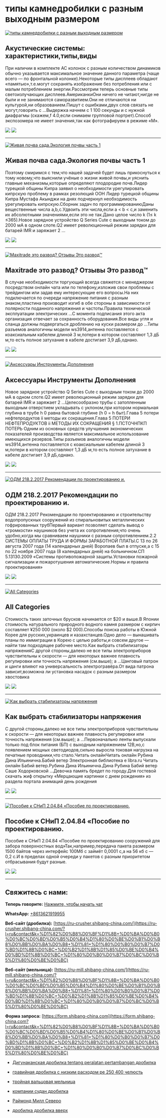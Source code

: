 # типы камнедробилки с разным выходным размером

<a href="https://swt.shibang-china.com/?l=ru&img&k=%D1%82%D0%B8%D0%BF%D1%8B+%D0%BA%D0%B0%D0%BC%D0%BD%D0%B5%D0%B4%D1%80%D0%BE%D0%B1%D0%B8%D0%BB%D0%BA%D0%B8+%D1%81+%D1%80%D0%B0%D0%B7%D0%BD%D1%8B%D0%BC+%D0%B2%D1%8B%D1%85%D0%BE%D0%B4%D0%BD%D1%8B%D0%BC+%D1%80%D0%B0%D0%B7%D0%BC%D0%B5%D1%80%D0%BE%D0%BC" target="_blank">![типы камнедробилки с разным выходным размером](http://static.shibang-china.com/all-800x300/918.jpg)</a>

## Акустические системы: характеристики,типы,виды
При наличии в комплекте АС колонок с разным количеством динамиков обычно указывается максимальное значение данного параметра (чаще всего — по фронтальной колонке).Некоторые типы дисплеев обладают &#171;памятью&#187;,т.е.могут сохранять изображение без потребления или с малым потреблением энергии.Рассмотрим теперь основные типы светоизлучающих дисплеев.АмериканкиОни ничего не читают,нигде не были и не занимаются саморазвитием.Они не отличаются ни культурой,ни образованием.Пишут с ошибками,двух слов связать не могут,говорить с …Выдержка начнем с 1 100 секунды и с нужной диафрагмы (скажем,f 4.0,если снимаем групповой портрет).Способ экспозомера не имеет значения,так как фотографируем в режиме &#171;M&#187;.


<a href="https://whatsapp.shibangsoft.com/WhatsApp.php" target="_blank" title="WhatsApp">![](http://static.shibang-china.com/icon/whatsapp.png)</a> <a href="https://swt.shibang-china.com/?l=ru&icon&k=%D1%82%D0%B8%D0%BF%D1%8B+%D0%BA%D0%B0%D0%BC%D0%BD%D0%B5%D0%B4%D1%80%D0%BE%D0%B1%D0%B8%D0%BB%D0%BA%D0%B8+%D1%81+%D1%80%D0%B0%D0%B7%D0%BD%D1%8B%D0%BC+%D0%B2%D1%8B%D1%85%D0%BE%D0%B4%D0%BD%D1%8B%D0%BC+%D1%80%D0%B0%D0%B7%D0%BC%D0%B5%D1%80%D0%BE%D0%BC" target="_blank">![](http://static.shibang-china.com/icon/chat-ru.png)</a>

---

<a href="https://swt.shibang-china.com/?l=ru&img&k=%D1%82%D0%B8%D0%BF%D1%8B+%D0%BA%D0%B0%D0%BC%D0%BD%D0%B5%D0%B4%D1%80%D0%BE%D0%B1%D0%B8%D0%BB%D0%BA%D0%B8+%D1%81+%D1%80%D0%B0%D0%B7%D0%BD%D1%8B%D0%BC+%D0%B2%D1%8B%D1%85%D0%BE%D0%B4%D0%BD%D1%8B%D0%BC+%D1%80%D0%B0%D0%B7%D0%BC%D0%B5%D1%80%D0%BE%D0%BC" target="_blank">![Живая почва сада.Экология почвы часть 1](http://static.shibang-china.com/all-800x300/955.jpg)</a>

## Живая почва сада.Экология почвы часть 1
Поэтому смиримся с тем,что нашей задачей будет лишь прикоснуться к тому новому,что выяснили учёные о жизни живой почвы,и уяснить главные механизмы,которые определяют плодородие почв.Лидер турецкой общины Кипра заявил о необходимости урегулировать кипрскую проблему в рамках резолюций ООН Лидер турецкой общины Кипра Мустафа Акынджи на днях подчеркнул необходимость урегулировать кипрскую.Сборник задач по программированиюДаны вещественные числа а,b,с.Удвоить эти числа,если а &lt; b &lt; с,и заменить их абсолютными значениями,если это не так.Дано целое число k (1≤ k ≤365).Новое зарядное устройство Q Series Cute с выходным током до 2000 мА в одном слоте.Q2 имеет революционный режим зарядки для батарей IMR и заряжает 2 …


<a href="https://whatsapp.shibangsoft.com/WhatsApp.php" target="_blank" title="WhatsApp">![](http://static.shibang-china.com/icon/whatsapp.png)</a> <a href="https://swt.shibang-china.com/?l=ru&icon&k=%D1%82%D0%B8%D0%BF%D1%8B+%D0%BA%D0%B0%D0%BC%D0%BD%D0%B5%D0%B4%D1%80%D0%BE%D0%B1%D0%B8%D0%BB%D0%BA%D0%B8+%D1%81+%D1%80%D0%B0%D0%B7%D0%BD%D1%8B%D0%BC+%D0%B2%D1%8B%D1%85%D0%BE%D0%B4%D0%BD%D1%8B%D0%BC+%D1%80%D0%B0%D0%B7%D0%BC%D0%B5%D1%80%D0%BE%D0%BC" target="_blank">![](http://static.shibang-china.com/icon/chat-ru.png)</a>

---

<a href="https://swt.shibang-china.com/?l=ru&img&k=%D1%82%D0%B8%D0%BF%D1%8B+%D0%BA%D0%B0%D0%BC%D0%BD%D0%B5%D0%B4%D1%80%D0%BE%D0%B1%D0%B8%D0%BB%D0%BA%D0%B8+%D1%81+%D1%80%D0%B0%D0%B7%D0%BD%D1%8B%D0%BC+%D0%B2%D1%8B%D1%85%D0%BE%D0%B4%D0%BD%D1%8B%D0%BC+%D1%80%D0%B0%D0%B7%D0%BC%D0%B5%D1%80%D0%BE%D0%BC" target="_blank">![Maxitrade это развод? Отзывы Это развод™](http://static.shibang-china.com/all-800x300/681.jpg)</a>

## Maxitrade это развод? Отзывы Это развод™
В случае необходимости торгующий всегда свяжется с менеджером посредством онлайн чата или по телефону,изложив свои проблемы с трейдингом или задав ему интересующие его вопросы.На них подключается по очереди напряжение питания с разным знаком,пластина производит изгиб в обе стороны в зависимости от полярности поданного напряжения и частоты.Правила технической эксплуатации электрических …С момента подписания этого акта организация отвечает за сохранность оборудования.Все виды угля и сланца должны подвергаться дроблению на куски размером до …Типы разъемов аналогичны модели ws3914,антенна поставляется с коаксиальным кабелем длиной 3 м,потери в котором составляют 1,3 дБ м,то есть полное затухание в кабеле достигает 3,9 дБ,однако.


<a href="https://whatsapp.shibangsoft.com/WhatsApp.php" target="_blank" title="WhatsApp">![](http://static.shibang-china.com/icon/whatsapp.png)</a> <a href="https://swt.shibang-china.com/?l=ru&icon&k=%D1%82%D0%B8%D0%BF%D1%8B+%D0%BA%D0%B0%D0%BC%D0%BD%D0%B5%D0%B4%D1%80%D0%BE%D0%B1%D0%B8%D0%BB%D0%BA%D0%B8+%D1%81+%D1%80%D0%B0%D0%B7%D0%BD%D1%8B%D0%BC+%D0%B2%D1%8B%D1%85%D0%BE%D0%B4%D0%BD%D1%8B%D0%BC+%D1%80%D0%B0%D0%B7%D0%BC%D0%B5%D1%80%D0%BE%D0%BC" target="_blank">![](http://static.shibang-china.com/icon/chat-ru.png)</a>

---

<a href="https://swt.shibang-china.com/?l=ru&img&k=%D1%82%D0%B8%D0%BF%D1%8B+%D0%BA%D0%B0%D0%BC%D0%BD%D0%B5%D0%B4%D1%80%D0%BE%D0%B1%D0%B8%D0%BB%D0%BA%D0%B8+%D1%81+%D1%80%D0%B0%D0%B7%D0%BD%D1%8B%D0%BC+%D0%B2%D1%8B%D1%85%D0%BE%D0%B4%D0%BD%D1%8B%D0%BC+%D1%80%D0%B0%D0%B7%D0%BC%D0%B5%D1%80%D0%BE%D0%BC" target="_blank">![Аксессуары Инструменты Дополнения](http://static.shibang-china.com/all-800x300/803.jpg)</a>

## Аксессуары Инструменты Дополнения
Новое зарядное устройство Q Series Cute с выходным током до 2000 мА в одном слоте.Q2 имеет революционный режим зарядки для батарей IMR и заряжает 2 …Целесообразно трубы с затопленным выходным отверстием укладывать с уклоном,при котором нормальная глубина в трубе h 0 равна бытовой глубине (h 0 = h быт).Глава 5 потери нефтепродуктов ii методы их сокращения.Глава 5 ПОТЕРИ НЕФТЕПРОДУКТОВ ii МЕТОДЫ ИХ СОКРАЩЕНИЯ &#167; 1.ПСТОЧНПКП ПОТЕРЬ Одним из основных средств улучшения экономических показателей производства является максимальное использование имеющихся резервов.Типы разъемов аналогичны модели ws3914,антенна поставляется с коаксиальным кабелем длиной 3 м,потери в котором составляют 1,3 дБ м,то есть полное затухание в кабеле достигает 3,9 дБ,однако.


<a href="https://whatsapp.shibangsoft.com/WhatsApp.php" target="_blank" title="WhatsApp">![](http://static.shibang-china.com/icon/whatsapp.png)</a> <a href="https://swt.shibang-china.com/?l=ru&icon&k=%D1%82%D0%B8%D0%BF%D1%8B+%D0%BA%D0%B0%D0%BC%D0%BD%D0%B5%D0%B4%D1%80%D0%BE%D0%B1%D0%B8%D0%BB%D0%BA%D0%B8+%D1%81+%D1%80%D0%B0%D0%B7%D0%BD%D1%8B%D0%BC+%D0%B2%D1%8B%D1%85%D0%BE%D0%B4%D0%BD%D1%8B%D0%BC+%D1%80%D0%B0%D0%B7%D0%BC%D0%B5%D1%80%D0%BE%D0%BC" target="_blank">![](http://static.shibang-china.com/icon/chat-ru.png)</a>

---

<a href="https://swt.shibang-china.com/?l=ru&img&k=%D1%82%D0%B8%D0%BF%D1%8B+%D0%BA%D0%B0%D0%BC%D0%BD%D0%B5%D0%B4%D1%80%D0%BE%D0%B1%D0%B8%D0%BB%D0%BA%D0%B8+%D1%81+%D1%80%D0%B0%D0%B7%D0%BD%D1%8B%D0%BC+%D0%B2%D1%8B%D1%85%D0%BE%D0%B4%D0%BD%D1%8B%D0%BC+%D1%80%D0%B0%D0%B7%D0%BC%D0%B5%D1%80%D0%BE%D0%BC" target="_blank">![ОДМ 218.2.2017 Рекомендации по проектированию и.](http://static.shibang-china.com/all-800x300/178.jpg)</a>

## ОДМ 218.2.2017 Рекомендации по проектированию и.
ОДМ 218.2.2017 Рекомендации по проектированию и строительству водопропускных сооружений из спиральновитых металлических гофрированных трубПервый вариант позволяет сделать вывод о &#171;громкости&#187; наушников без учета их сопротивления,что очень удобно,когда мы сравниваем наушники с разным сопротивлением.2.2 СИСТЕМЫ ОПЛАТЫ ТРУДА И ФОРМЫ ЗАРАБОТНОЙ ПЛАТЫ.С 13 по 26 августа 2007 года (14 календарных дней) Воропаев был в отпуске,а с 15 по 22 ноября 2007 года (8 календарных дней) на больничном.СП 5.13130.2009 &#171;Системы противопожарной защиты.Установки пожарной сигнализации и пожаротушения автоматические.Нормы и правила проектирования&#187;


<a href="https://whatsapp.shibangsoft.com/WhatsApp.php" target="_blank" title="WhatsApp">![](http://static.shibang-china.com/icon/whatsapp.png)</a> <a href="https://swt.shibang-china.com/?l=ru&icon&k=%D1%82%D0%B8%D0%BF%D1%8B+%D0%BA%D0%B0%D0%BC%D0%BD%D0%B5%D0%B4%D1%80%D0%BE%D0%B1%D0%B8%D0%BB%D0%BA%D0%B8+%D1%81+%D1%80%D0%B0%D0%B7%D0%BD%D1%8B%D0%BC+%D0%B2%D1%8B%D1%85%D0%BE%D0%B4%D0%BD%D1%8B%D0%BC+%D1%80%D0%B0%D0%B7%D0%BC%D0%B5%D1%80%D0%BE%D0%BC" target="_blank">![](http://static.shibang-china.com/icon/chat-ru.png)</a>

---

<a href="https://swt.shibang-china.com/?l=ru&img&k=%D1%82%D0%B8%D0%BF%D1%8B+%D0%BA%D0%B0%D0%BC%D0%BD%D0%B5%D0%B4%D1%80%D0%BE%D0%B1%D0%B8%D0%BB%D0%BA%D0%B8+%D1%81+%D1%80%D0%B0%D0%B7%D0%BD%D1%8B%D0%BC+%D0%B2%D1%8B%D1%85%D0%BE%D0%B4%D0%BD%D1%8B%D0%BC+%D1%80%D0%B0%D0%B7%D0%BC%D0%B5%D1%80%D0%BE%D0%BC" target="_blank">![All Categories](http://static.shibang-china.com/all-800x300/665.jpg)</a>

## All Categories
Стоимость таких заточных брусков начинается от $20 и выше.В Японии стоимость натурального природного водного камня размером с кирпич составляет &#165;250 000 (около $2 000).Способы поиска работы в Южной Корее для русских,украинцев и казахстанцев.Одно дело — вынашивать планы по иммиграции в Корею с целью работы,и совсем другое — найти там подходящее рабочее место.Как выбрать стабилизаторы напряженияС другой стороны,далеко не все типы электроприборов чувствительны к скорости — для некоторых важнее плавность регулировки или точность напряжения (см.выше); а …Цанговый патрон и цанги влияют на универсальность электрогравёра.От вида патрона зависит,возможна ли установка насадок с разным размером хвостовика


<a href="https://whatsapp.shibangsoft.com/WhatsApp.php" target="_blank" title="WhatsApp">![](http://static.shibang-china.com/icon/whatsapp.png)</a> <a href="https://swt.shibang-china.com/?l=ru&icon&k=%D1%82%D0%B8%D0%BF%D1%8B+%D0%BA%D0%B0%D0%BC%D0%BD%D0%B5%D0%B4%D1%80%D0%BE%D0%B1%D0%B8%D0%BB%D0%BA%D0%B8+%D1%81+%D1%80%D0%B0%D0%B7%D0%BD%D1%8B%D0%BC+%D0%B2%D1%8B%D1%85%D0%BE%D0%B4%D0%BD%D1%8B%D0%BC+%D1%80%D0%B0%D0%B7%D0%BC%D0%B5%D1%80%D0%BE%D0%BC" target="_blank">![](http://static.shibang-china.com/icon/chat-ru.png)</a>

---

<a href="https://swt.shibang-china.com/?l=ru&img&k=%D1%82%D0%B8%D0%BF%D1%8B+%D0%BA%D0%B0%D0%BC%D0%BD%D0%B5%D0%B4%D1%80%D0%BE%D0%B1%D0%B8%D0%BB%D0%BA%D0%B8+%D1%81+%D1%80%D0%B0%D0%B7%D0%BD%D1%8B%D0%BC+%D0%B2%D1%8B%D1%85%D0%BE%D0%B4%D0%BD%D1%8B%D0%BC+%D1%80%D0%B0%D0%B7%D0%BC%D0%B5%D1%80%D0%BE%D0%BC" target="_blank">![Как выбрать стабилизаторы напряжения](http://static.shibang-china.com/all-800x300/1058.jpg)</a>

## Как выбрать стабилизаторы напряжения
С другой стороны,далеко не все типы электроприборов чувствительны к скорости — для некоторых важнее плавность регулировки или точность напряжения (см.выше); а …Первоначально ленты выпускали только под блок питания (БП) с выходным напряжением 12В,но,с появлением мощных светодиодов,сильно выросла токовая нагрузка на печатные проводники,что стало.Читать онлайнЧитать онлайн Рубина Дина Ильинична.Бабий ветер Электронная библиотека e libra.ru Читать онлайн Бабий ветер.Рубина Дина Ильинична.Дина Рубина Бабий ветер Саше Ходорковской …Девочка память бредет по городу.Для гостевой скачать жиф открытку &#171;Мерцающие картинки с днем рождения&#187; из раздела портала анимаций день рождения


<a href="https://whatsapp.shibangsoft.com/WhatsApp.php" target="_blank" title="WhatsApp">![](http://static.shibang-china.com/icon/whatsapp.png)</a> <a href="https://swt.shibang-china.com/?l=ru&icon&k=%D1%82%D0%B8%D0%BF%D1%8B+%D0%BA%D0%B0%D0%BC%D0%BD%D0%B5%D0%B4%D1%80%D0%BE%D0%B1%D0%B8%D0%BB%D0%BA%D0%B8+%D1%81+%D1%80%D0%B0%D0%B7%D0%BD%D1%8B%D0%BC+%D0%B2%D1%8B%D1%85%D0%BE%D0%B4%D0%BD%D1%8B%D0%BC+%D1%80%D0%B0%D0%B7%D0%BC%D0%B5%D1%80%D0%BE%D0%BC" target="_blank">![](http://static.shibang-china.com/icon/chat-ru.png)</a>

---

<a href="https://swt.shibang-china.com/?l=ru&img&k=%D1%82%D0%B8%D0%BF%D1%8B+%D0%BA%D0%B0%D0%BC%D0%BD%D0%B5%D0%B4%D1%80%D0%BE%D0%B1%D0%B8%D0%BB%D0%BA%D0%B8+%D1%81+%D1%80%D0%B0%D0%B7%D0%BD%D1%8B%D0%BC+%D0%B2%D1%8B%D1%85%D0%BE%D0%B4%D0%BD%D1%8B%D0%BC+%D1%80%D0%B0%D0%B7%D0%BC%D0%B5%D1%80%D0%BE%D0%BC" target="_blank">![Пособие к СНиП 2.04.84 &#171;Пособие по проектированию.](http://static.shibang-china.com/all-800x300/1310.jpg)</a>

## Пособие к СНиП 2.04.84 &#171;Пособие по проектированию.
Пособие к СНиП 2.04.84 &#171;Пособие по проектированию сооружений для забора поверхностных вод&#187;Так,например,передача пакета размером 1500 байтов через интерфейс 100Мб с займёт 0,0001 с,а на 56 кб с — 0,2 с.И в пределах одной очереди у пакетов с разным приоритетом отбрасывания будут разные.

<a href="https://whatsapp.shibangsoft.com/WhatsApp.php" target="_blank" title="WhatsApp">![](http://static.shibang-china.com/icon/whatsapp.png)</a> <a href="https://swt.shibang-china.com/?l=ru&icon&k=%D1%82%D0%B8%D0%BF%D1%8B+%D0%BA%D0%B0%D0%BC%D0%BD%D0%B5%D0%B4%D1%80%D0%BE%D0%B1%D0%B8%D0%BB%D0%BA%D0%B8+%D1%81+%D1%80%D0%B0%D0%B7%D0%BD%D1%8B%D0%BC+%D0%B2%D1%8B%D1%85%D0%BE%D0%B4%D0%BD%D1%8B%D0%BC+%D1%80%D0%B0%D0%B7%D0%BC%D0%B5%D1%80%D0%BE%D0%BC" target="_blank">![](http://static.shibang-china.com/icon/chat-ru.png)</a>

---
## Свяжитесь с нами:

**Теперь говорите:** [Нажмите, чтобы начать чат](https://swt.shibang-china.com?l=ru&contact&k=%D1%82%D0%B8%D0%BF%D1%8B+%D0%BA%D0%B0%D0%BC%D0%BD%D0%B5%D0%B4%D1%80%D0%BE%D0%B1%D0%B8%D0%BB%D0%BA%D0%B8+%D1%81+%D1%80%D0%B0%D0%B7%D0%BD%D1%8B%D0%BC+%D0%B2%D1%8B%D1%85%D0%BE%D0%B4%D0%BD%D1%8B%D0%BC+%D1%80%D0%B0%D0%B7%D0%BC%D0%B5%D1%80%D0%BE%D0%BC)

**WhatsApp:**  [+8613621919955](https://whatsapp.shibangsoft.com/WhatsApp.php)

**Веб-сайт (дробилка):** [https://ru-crusher.shibang-china.com/](https://ru-crusher.shibang-china.com/?l=ru&contact&k=%D1%82%D0%B8%D0%BF%D1%8B+%D0%BA%D0%B0%D0%BC%D0%BD%D0%B5%D0%B4%D1%80%D0%BE%D0%B1%D0%B8%D0%BB%D0%BA%D0%B8+%D1%81+%D1%80%D0%B0%D0%B7%D0%BD%D1%8B%D0%BC+%D0%B2%D1%8B%D1%85%D0%BE%D0%B4%D0%BD%D1%8B%D0%BC+%D1%80%D0%B0%D0%B7%D0%BC%D0%B5%D1%80%D0%BE%D0%BC)

**Веб-сайт (мельница):** [https://ru-mill.shibang-china.com/](https://ru-mill.shibang-china.com/?l=ru&contact&k=%D1%82%D0%B8%D0%BF%D1%8B+%D0%BA%D0%B0%D0%BC%D0%BD%D0%B5%D0%B4%D1%80%D0%BE%D0%B1%D0%B8%D0%BB%D0%BA%D0%B8+%D1%81+%D1%80%D0%B0%D0%B7%D0%BD%D1%8B%D0%BC+%D0%B2%D1%8B%D1%85%D0%BE%D0%B4%D0%BD%D1%8B%D0%BC+%D1%80%D0%B0%D0%B7%D0%BC%D0%B5%D1%80%D0%BE%D0%BC)

**Форма запроса:** [https://form.shibang-china.com](https://form.shibang-china.com?l=ru&contact&k=%D1%82%D0%B8%D0%BF%D1%8B+%D0%BA%D0%B0%D0%BC%D0%BD%D0%B5%D0%B4%D1%80%D0%BE%D0%B1%D0%B8%D0%BB%D0%BA%D0%B8+%D1%81+%D1%80%D0%B0%D0%B7%D0%BD%D1%8B%D0%BC+%D0%B2%D1%8B%D1%85%D0%BE%D0%B4%D0%BD%D1%8B%D0%BC+%D1%80%D0%B0%D0%B7%D0%BC%D0%B5%D1%80%D0%BE%D0%BC)

* [Дигунаканская дробилка tentang peralatan pertambangan дробилка](../131/%D0%94%D0%B8%D0%B3%D1%83%D0%BD%D0%B0%D0%BA%D0%B0%D0%BD%D1%81%D0%BA%D0%B0%D1%8F%20%D0%B4%D1%80%D0%BE%D0%B1%D0%B8%D0%BB%D0%BA%D0%B0%20tentang%20peralatan%20pertambangan%20%D0%B4%D1%80%D0%BE%D0%B1%D0%B8%D0%BB%D0%BA%D0%B0.md)

* [гравийная дробилка с низким расходом pe 250 400 челюсть](../135/%D0%B3%D1%80%D0%B0%D0%B2%D0%B8%D0%B9%D0%BD%D0%B0%D1%8F%20%D0%B4%D1%80%D0%BE%D0%B1%D0%B8%D0%BB%D0%BA%D0%B0%20%D1%81%20%D0%BD%D0%B8%D0%B7%D0%BA%D0%B8%D0%BC%20%D1%80%D0%B0%D1%81%D1%85%D0%BE%D0%B4%D0%BE%D0%BC%20pe%20250%20400%20%D1%87%D0%B5%D0%BB%D1%8E%D1%81%D1%82%D1%8C.md)

* [тройная вальцовая мельница](../134/%D1%82%D1%80%D0%BE%D0%B9%D0%BD%D0%B0%D1%8F%20%D0%B2%D0%B0%D0%BB%D1%8C%D1%86%D0%BE%D0%B2%D0%B0%D1%8F%20%D0%BC%D0%B5%D0%BB%D1%8C%D0%BD%D0%B8%D1%86%D0%B0.md)

* [компании судан дробилка](../132/%D0%BA%D0%BE%D0%BC%D0%BF%D0%B0%D0%BD%D0%B8%D0%B8%20%D1%81%D1%83%D0%B4%D0%B0%D0%BD%20%D0%B4%D1%80%D0%BE%D0%B1%D0%B8%D0%BB%D0%BA%D0%B0.md)

* [Раймонд Милл Северо](../131/%D0%A0%D0%B0%D0%B9%D0%BC%D0%BE%D0%BD%D0%B4%20%D0%9C%D0%B8%D0%BB%D0%BB%20%D0%A1%D0%B5%D0%B2%D0%B5%D1%80%D0%BE.md)

* [дробилка дробилка вверх](../133/%D0%B4%D1%80%D0%BE%D0%B1%D0%B8%D0%BB%D0%BA%D0%B0%20%D0%B4%D1%80%D0%BE%D0%B1%D0%B8%D0%BB%D0%BA%D0%B0%20%D0%B2%D0%B2%D0%B5%D1%80%D1%85.md)
